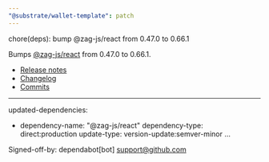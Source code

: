 ```yaml
---
"@substrate/wallet-template": patch
---
```


chore(deps): bump @zag-js/react from 0.47.0 to 0.66.1

Bumps [@zag-js/react](https://github.com/chakra-ui/zag) from 0.47.0 to 0.66.1.
- [Release notes](https://github.com/chakra-ui/zag/releases)
- [Changelog](https://github.com/chakra-ui/zag/blob/main/CHANGELOG.md)
- [Commits](https://github.com/chakra-ui/zag/compare/@zag-js/react@0.47.0...@zag-js/react@0.66.1)

---
updated-dependencies:
- dependency-name: "@zag-js/react"
  dependency-type: direct:production
  update-type: version-update:semver-minor
...

Signed-off-by: dependabot[bot] <support@github.com>
